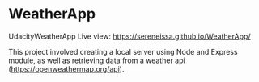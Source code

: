 # WeatherApp

UdacityWeatherApp Live view: https://sereneissa.github.io/WeatherApp/

This project involved creating a local server using Node and Express module, as well as retrieving data from a weather api (https://openweathermap.org/api).

